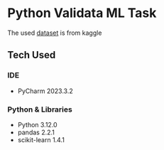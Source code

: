 # Python Validata ML Task

The used [dataset](https://www.kaggle.com/datasets/architsharma01/loan-approval-prediction-dataset?resource=download) is from kaggle

## Tech Used

### IDE
 - PyCharm 2023.3.2

### Python & Libraries
 - Python 3.12.0
 - pandas 2.2.1
 - scikit-learn 1.4.1
